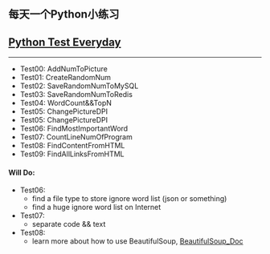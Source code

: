 ## 每天一个Python小练习
## [Python Test Everyday](https://github.com/Yixiaohan/show-me-the-code)

----

* Test00: AddNumToPicture
* Test01: CreateRandomNum
* Test02: SaveRandomNumToMySQL
* Test03: SaveRandomNumToRedis
* Test04: WordCount&&TopN
* Test05: ChangePictureDPI
* Test05: ChangePictureDPI
* Test06: FindMostImportantWord
* Test07: CountLineNumOfProgram
* Test08: FindContentFromHTML
* Test09: FindAllLinksFromHTML

#### Will Do:

* Test06:
    - find a file type to store ignore word list (json or something)
    - find a huge ignore word list on Internet
* Test07:
    - separate code && text
* Test08:
    - learn more about how to use BeautifulSoup, [BeautifulSoup_Doc](https://www.crummy.com/software/BeautifulSoup/bs4/doc/)
